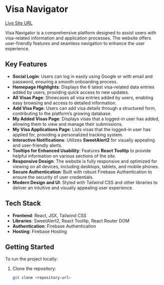 # Visa Navigator

[Live Site URL](https://visa-navigator-client-side.web.app/)

Visa Navigator is a comprehensive platform designed to assist users with visa-related information and application processes. The website offers user-friendly features and seamless navigation to enhance the user experience.

## Key Features

- **Social Login**: Users can log in easily using Google or with email and password, ensuring a smooth onboarding process.
- **Homepage Highlights**: Displays the 6 latest visa-related data entries added by users, providing quick access to new updates.
- **All Visas Page**: Showcases all visa entries added by users, enabling easy browsing and access to detailed information.
- **Add Visa Page**: Users can add visa details through a structured form, contributing to the platform’s growing database.
- **My Added Visas Page**: Displays visas that a logged-in user has added, allowing them to view and manage their submissions.
- **My Visa Applications Page**: Lists visas that the logged-in user has applied for, providing a personalized tracking system.
- **Interactive Notifications**: Utilizes **SweetAlert2** for visually appealing and user-friendly alerts.
- **Tooltips for Enhanced Usability**: Features **React Tooltip** to provide helpful information on various sections of the site.
- **Responsive Design**: The website is fully responsive and optimized for viewing on all devices, including desktops, tablets, and mobile phones.
- **Secure Authentication**: Built with robust Firebase Authentication to ensure the security of user credentials.
- **Modern Design and UI**: Styled with Tailwind CSS and other libraries to deliver an intuitive and visually appealing user experience.

## Tech Stack

- **Frontend**: React, JSX, Tailwind CSS
- **Libraries**: SweetAlert2, React Tooltip, React Router DOM
- **Authentication**: Firebase Authentication
- **Hosting**: Firebase Hosting

## Getting Started

To run the project locally:

1. Clone the repository: 
   ```bash
   git clone <repository-url>

